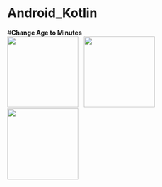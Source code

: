 # Android_Kotlin

#<b>Change Age to Minutes<b/> <br/>
<img src="https://user-images.githubusercontent.com/144027159/270132459-1818ffac-52ba-4355-b346-20e9caa59513.png" width="160"> &nbsp;&nbsp;&nbsp;<img src="https://user-images.githubusercontent.com/144027159/270132460-a11fbd02-7b4c-43b4-90ea-cd340b52c405.png" width="160"> &nbsp;&nbsp;&nbsp;<img src="https://user-images.githubusercontent.com/144027159/270132461-2d8e6445-d376-44a5-9a0a-4ba15910b86d.png" width="160">
